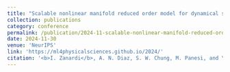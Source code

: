 ```yaml
---
title: "Scalable nonlinear manifold reduced order model for dynamical systems"
collection: publications
category: conference
permalink: /publication/2024-11-scalable-nonlinear-manifold-reduced-order-model-for-dynamical-systems
date: 2024-11-30
venue: 'NeurIPS'
link: 'https://ml4physicalsciences.github.io/2024/'
citation: '<b>I. Zanardi</b>, A. N. Diaz, S. W. Chung, M. Panesi, and Y. Choi. Scalable nonlinear manifold reduced order model for dynamical systems. Nov. 2024. DOI: 10.48550/arXiv.2412.00507.'
---
```

